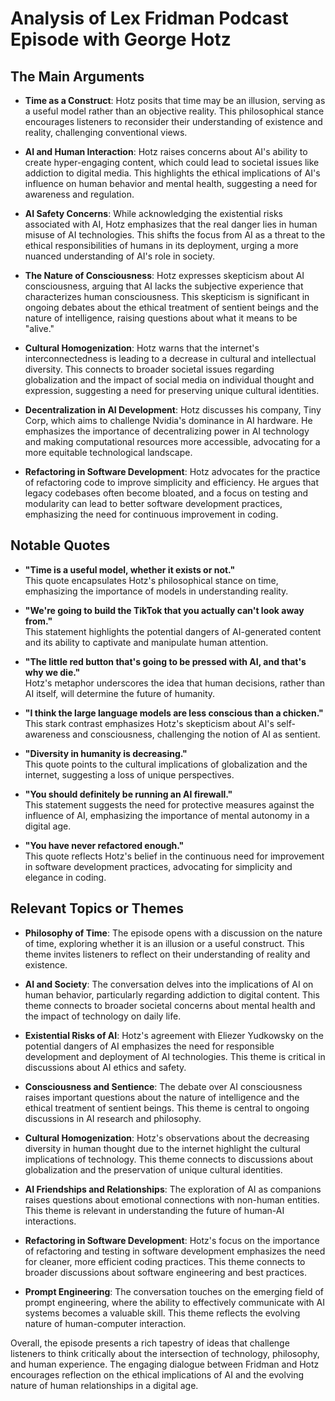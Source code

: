 # Analysis of Lex Fridman Podcast Episode with George Hotz

## The Main Arguments

- **Time as a Construct**: Hotz posits that time may be an illusion, serving as a useful model rather than an objective reality. This philosophical stance encourages listeners to reconsider their understanding of existence and reality, challenging conventional views.

- **AI and Human Interaction**: Hotz raises concerns about AI's ability to create hyper-engaging content, which could lead to societal issues like addiction to digital media. This highlights the ethical implications of AI's influence on human behavior and mental health, suggesting a need for awareness and regulation.

- **AI Safety Concerns**: While acknowledging the existential risks associated with AI, Hotz emphasizes that the real danger lies in human misuse of AI technologies. This shifts the focus from AI as a threat to the ethical responsibilities of humans in its deployment, urging a more nuanced understanding of AI's role in society.

- **The Nature of Consciousness**: Hotz expresses skepticism about AI consciousness, arguing that AI lacks the subjective experience that characterizes human consciousness. This skepticism is significant in ongoing debates about the ethical treatment of sentient beings and the nature of intelligence, raising questions about what it means to be "alive."

- **Cultural Homogenization**: Hotz warns that the internet's interconnectedness is leading to a decrease in cultural and intellectual diversity. This connects to broader societal issues regarding globalization and the impact of social media on individual thought and expression, suggesting a need for preserving unique cultural identities.

- **Decentralization in AI Development**: Hotz discusses his company, Tiny Corp, which aims to challenge Nvidia's dominance in AI hardware. He emphasizes the importance of decentralizing power in AI technology and making computational resources more accessible, advocating for a more equitable technological landscape.

- **Refactoring in Software Development**: Hotz advocates for the practice of refactoring code to improve simplicity and efficiency. He argues that legacy codebases often become bloated, and a focus on testing and modularity can lead to better software development practices, emphasizing the need for continuous improvement in coding.

## Notable Quotes

- **"Time is a useful model, whether it exists or not."**  
  This quote encapsulates Hotz's philosophical stance on time, emphasizing the importance of models in understanding reality.

- **"We're going to build the TikTok that you actually can't look away from."**  
  This statement highlights the potential dangers of AI-generated content and its ability to captivate and manipulate human attention.

- **"The little red button that's going to be pressed with AI, and that's why we die."**  
  Hotz's metaphor underscores the idea that human decisions, rather than AI itself, will determine the future of humanity.

- **"I think the large language models are less conscious than a chicken."**  
  This stark contrast emphasizes Hotz's skepticism about AI's self-awareness and consciousness, challenging the notion of AI as sentient.

- **"Diversity in humanity is decreasing."**  
  This quote points to the cultural implications of globalization and the internet, suggesting a loss of unique perspectives.

- **"You should definitely be running an AI firewall."**  
  This statement suggests the need for protective measures against the influence of AI, emphasizing the importance of mental autonomy in a digital age.

- **"You have never refactored enough."**  
  This quote reflects Hotz's belief in the continuous need for improvement in software development practices, advocating for simplicity and elegance in coding.

## Relevant Topics or Themes

- **Philosophy of Time**: The episode opens with a discussion on the nature of time, exploring whether it is an illusion or a useful construct. This theme invites listeners to reflect on their understanding of reality and existence.

- **AI and Society**: The conversation delves into the implications of AI on human behavior, particularly regarding addiction to digital content. This theme connects to broader societal concerns about mental health and the impact of technology on daily life.

- **Existential Risks of AI**: Hotz's agreement with Eliezer Yudkowsky on the potential dangers of AI emphasizes the need for responsible development and deployment of AI technologies. This theme is critical in discussions about AI ethics and safety.

- **Consciousness and Sentience**: The debate over AI consciousness raises important questions about the nature of intelligence and the ethical treatment of sentient beings. This theme is central to ongoing discussions in AI research and philosophy.

- **Cultural Homogenization**: Hotz's observations about the decreasing diversity in human thought due to the internet highlight the cultural implications of technology. This theme connects to discussions about globalization and the preservation of unique cultural identities.

- **AI Friendships and Relationships**: The exploration of AI as companions raises questions about emotional connections with non-human entities. This theme is relevant in understanding the future of human-AI interactions.

- **Refactoring in Software Development**: Hotz's focus on the importance of refactoring and testing in software development emphasizes the need for cleaner, more efficient coding practices. This theme connects to broader discussions about software engineering and best practices.

- **Prompt Engineering**: The conversation touches on the emerging field of prompt engineering, where the ability to effectively communicate with AI systems becomes a valuable skill. This theme reflects the evolving nature of human-computer interaction.

Overall, the episode presents a rich tapestry of ideas that challenge listeners to think critically about the intersection of technology, philosophy, and human experience. The engaging dialogue between Fridman and Hotz encourages reflection on the ethical implications of AI and the evolving nature of human relationships in a digital age.